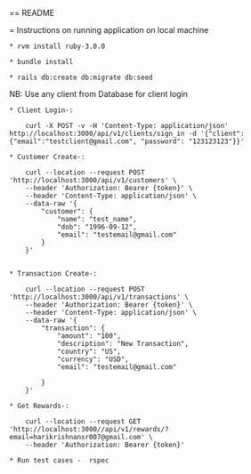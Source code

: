 == README


= Instructions on running application on local machine

	* rvm install ruby-3.0.0

	* bundle install

	* rails db:create db:migrate db:seed

NB: Use any client from Database for client login

	* Client Login-:

		curl -X POST -v -H 'Content-Type: application/json' http://localhost:3000/api/v1/clients/sign_in -d '{"client": {"email":"testclient@gmail.com", "password": "123123123"}}'

	* Customer Create-:

		curl --location --request POST 'http://localhost:3000/api/v1/customers' \
		--header 'Authorization: Bearer {token}' \
		--header 'Content-Type: application/json' \
		--data-raw '{
		    "customer": {
		        "name": "test_name",
		        "dob": "1996-09-12",
		        "email": "testemail@gmail.com"
		    }
		}'


	* Transaction Create-:

		curl --location --request POST 'http://localhost:3000/api/v1/transactions' \
		--header 'Authorization: Bearer {token}' \
		--header 'Content-Type: application/json' \
		--data-raw '{
		    "transaction": {
		        "amount": "100",
		        "description": "New Transaction",
		        "country": "US",
		        "currency": "USD",
		        "email": "testemail@gmail.com"

		    }
		}'

	* Get Rewards-:

		curl --location --request GET 'http://localhost:3000//api/v1/rewards/?email=harikrishnansr007@gmail.com' \
		--header 'Authorization: Bearer {token}'

	* Run test cases -  rspec
